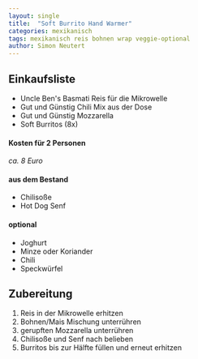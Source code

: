 ```yaml
---
layout: single
title:  "Soft Burrito Hand Warmer"
categories: mexikanisch
tags: mexikanisch reis bohnen wrap veggie-optional
author: Simon Neutert
---
```


## Einkaufsliste

- Uncle Ben's Basmati Reis für die Mikrowelle
- Gut und Günstig Chili Mix aus der Dose
- Gut und Günstig Mozzarella
- Soft Burritos (8x)

#### Kosten für 2 Personen
_ca. 8 Euro_

#### aus dem Bestand
- Chilisoße
- Hot Dog Senf

#### optional
- Joghurt
- Minze oder Koriander
- Chili
- Speckwürfel

## Zubereitung
1. Reis in der Mikrowelle erhitzen
2. Bohnen/Mais Mischung unterrühren
3. gerupften Mozzarella unterrühren
4. Chilisoße und Senf nach belieben
5. Burritos bis zur Hälfte füllen und erneut erhitzen
